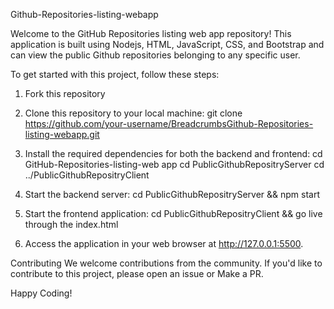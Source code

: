 Github-Repositories-listing-webapp

Welcome to the GitHub Repositories listing web app repository! This application is built using Nodejs, HTML, JavaScript, CSS, and Bootstrap and can view the public Github repositories belonging to any specific user.

To get started with this project, follow these steps:

1. Fork this repository

2. Clone this repository to your local machine:
git clone https://github.com/your-username/BreadcrumbsGithub-Repositories-listing-webapp.git

3. Install the required dependencies for both the backend and frontend:
cd GitHub-Repositories-listing-web app
cd PublicGithubRepositryServer 
cd ../PublicGithubRepositryClient 

4. Start the backend server:
cd PublicGithubRepositryServer && npm start

5. Start the frontend application:
cd PublicGithubRepositryClient && go live through the index.html

6. Access the application in your web browser at http://127.0.0.1:5500.

Contributing
We welcome contributions from the community. If you'd like to contribute to this project, please open an issue or Make a PR.

Happy Coding!
